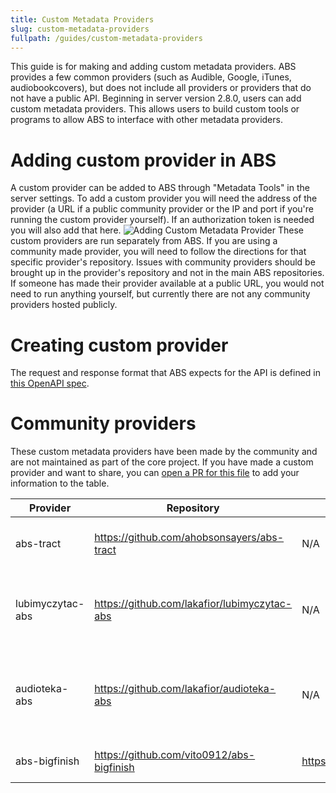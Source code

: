 ```yaml
---
title: Custom Metadata Providers
slug: custom-metadata-providers
fullpath: /guides/custom-metadata-providers
---
```


This guide is for making and adding custom metadata providers.
ABS provides a few common providers (such as Audible, Google, iTunes, audiobookcovers), but does not include all providers or providers that do not have a public API.
Beginning in server version 2.8.0, users can add custom metadata providers.
This allows users to build custom tools or programs to allow ABS to interface with other metadata providers.

# Adding custom provider in ABS

A custom provider can be added to ABS through "Metadata Tools" in the server settings.
To add a custom provider you will need the address of the provider (a URL if a public community provider or the IP and port if you're running the custom provider yourself).
If an authorization token is needed you will also add that here.
![Adding Custom Metadata Provider](/guides/custom_metadata/adding_provider.png)
These custom providers are run separately from ABS.
If you are using a community made provider, you will need to follow the directions for that specific provider's repository.
Issues with community providers should be brought up in the provider's repository and not in the main ABS repositories.
If someone has made their provider available at a public URL, you would not need to run anything yourself, but currently there are not any community providers hosted publicly.

# Creating custom provider

The request and response format that ABS expects for the API is defined in [this OpenAPI spec](https://github.com/advplyr/audiobookshelf/blob/master/custom-metadata-provider-specification.yaml).

# Community providers

These custom metadata providers have been made by the community and are not maintained as part of the core project.
If you have made a custom provider and want to share, you can [open a PR for this file](https://github.com/audiobookshelf/audiobookshelf-web/blob/master/content/guides/13.custom-metadata-providers.md) to add your information to the table.

| Provider         | Repository                                   | Public API                                | Auth | Notes                                                             |
|------------------|----------------------------------------------|-------------------------------------------|------|-------------------------------------------------------------------|
| abs-tract        | https://github.com/ahobsonsayers/abs-tract   | N/A                                       | N/A  | Provides Goodreads and Kindle metadata                            |
| lubimyczytac-abs | https://github.com/lakafior/lubimyczytac-abs | N/A                                       | N/A  | Provides Lubimyczytac (biggest polish site about books) metadata  |
| audioteka-abs    | https://github.com/lakafior/audioteka-abs    | N/A                                       | N/A  | Provides Audioteka (biggest polish site with audiobooks) metadata |
| abs-bigfinish    | https://github.com/vito0912/abs-bigfinish    | https://audiobooks.dev/provider/bigfinish | abs  | Provides Big Finish metadata                                      |

